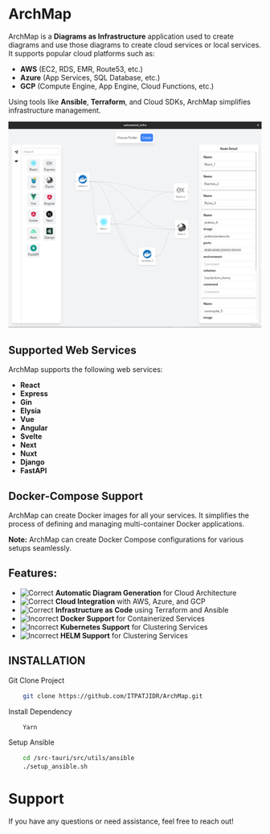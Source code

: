 # ArchMap

ArchMap is a **Diagrams as Infrastructure** application used to create diagrams and use those diagrams to create cloud services or local services. It supports popular cloud platforms such as:

- **AWS** (EC2, RDS, EMR, Route53, etc.)
- **Azure** (App Services, SQL Database, etc.)
- **GCP** (Compute Engine, App Engine, Cloud Functions, etc.)

Using tools like **Ansible**, **Terraform**, and Cloud SDKs, ArchMap simplifies infrastructure management.

<img src="assets/images/Readme.png" alt="ArchMap Overview" style="max-width:100%;"/>

## Supported Web Services

ArchMap supports the following web services:

<ul>
  <li><strong>React</strong></li>
  <li><strong>Express</strong></li>
  <li><strong>Gin</strong></li>
  <li><strong>Elysia</strong></li>
  <li><strong>Vue</strong></li>
  <li><strong>Angular</strong></li>
  <li><strong>Svelte</strong></li>
  <li><strong>Next</strong></li>
  <li><strong>Nuxt</strong></li>
  <li><strong>Django</strong></li>
  <li><strong>FastAPI</strong></li>
</ul>

## Docker-Compose Support

ArchMap can create Docker images for all your services. It simplifies the process of defining and managing multi-container Docker applications.

<p><strong>Note:</strong> ArchMap can create Docker Compose configurations for various setups seamlessly.</p>

## Features:

- <img src="https://cdn-icons-png.freepik.com/256/5610/5610944.png?semt=ais_hybrid" alt="Correct" style="width:20px; height:20px;"/> **Automatic Diagram Generation** for Cloud Architecture
- <img src="https://cdn-icons-png.freepik.com/256/17385/17385231.png?semt=ais_hybrid" alt="Correct" style="width:20px; height:20px;"/> **Cloud Integration** with AWS, Azure, and GCP
- <img src="https://cdn-icons-png.freepik.com/256/17385/17385231.png?semt=ais_hybrid" alt="Correct" style="width:20px; height:20px;"/> **Infrastructure as Code** using Terraform and Ansible
- <img src="https://cdn-icons-png.freepik.com/256/5610/5610944.png?semt=ais_hybrid" alt="Incorrect" style="width:20px; height:20px;"/> **Docker Support** for Containerized Services
- <img src="https://cdn-icons-png.freepik.com/256/9485/9485945.png?semt=ais_hybrid" alt="Incorrect" style="width:20px; height:20px;"/> **Kubernetes Support** for Clustering Services
- <img src="https://cdn-icons-png.freepik.com/256/9485/9485945.png?semt=ais_hybrid" alt="Incorrect" style="width:20px; height:20px;"/> **HELM Support** for Clustering Services

## INSTALLATION

<p>Git Clone Project</p>

```bash
	git clone https://github.com/ITPATJIDR/ArchMap.git
```

<p>Install Dependency</p>

```bash
	Yarn
```

<p>Setup Ansible</p>

```bash
	cd /src-tauri/src/utils/ansible
	./setup_ansible.sh
```

# Support
If you have any questions or need assistance, feel free to reach out!

